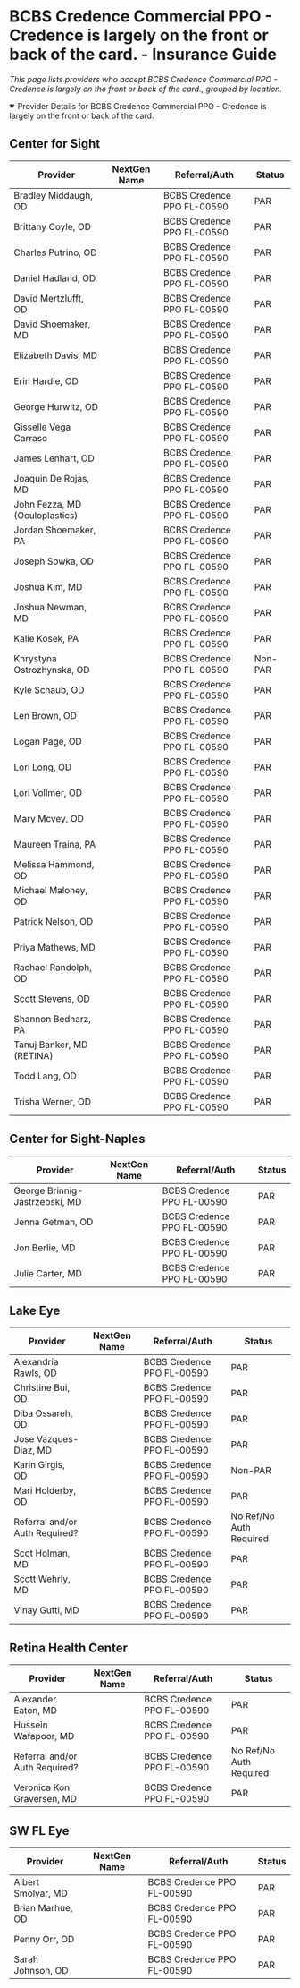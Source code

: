 # BCBS Credence Commercial PPO - Credence is largely on the front or back of the card. - Insurance Guide

*This page lists providers who accept BCBS Credence Commercial PPO - Credence is largely on the front or back of the card., grouped by location.*

<details open><summary>Provider Details for BCBS Credence Commercial PPO - Credence is largely on the front or back of the card.</summary>

## Center for Sight

| Provider | NextGen Name | Referral/Auth | Status |
|----------|-------------|--------------|--------|
| Bradley Middaugh, OD |  | BCBS Credence PPO FL-00590 | PAR |
| Brittany Coyle, OD |  | BCBS Credence PPO FL-00590 | PAR |
| Charles Putrino, OD |  | BCBS Credence PPO FL-00590 | PAR |
| Daniel Hadland, OD |  | BCBS Credence PPO FL-00590 | PAR |
| David Mertzlufft, OD |  | BCBS Credence PPO FL-00590 | PAR |
| David Shoemaker, MD |  | BCBS Credence PPO FL-00590 | PAR |
| Elizabeth Davis, MD |  | BCBS Credence PPO FL-00590 | PAR |
| Erin Hardie, OD |  | BCBS Credence PPO FL-00590 | PAR |
| George Hurwitz, OD |  | BCBS Credence PPO FL-00590 | PAR |
| Gisselle Vega Carraso |  | BCBS Credence PPO FL-00590 | PAR |
| James Lenhart, OD |  | BCBS Credence PPO FL-00590 | PAR |
| Joaquin De Rojas, MD |  | BCBS Credence PPO FL-00590 | PAR |
| John Fezza, MD (Oculoplastics) |  | BCBS Credence PPO FL-00590 | PAR |
| Jordan Shoemaker, PA |  | BCBS Credence PPO FL-00590 | PAR |
| Joseph Sowka, OD |  | BCBS Credence PPO FL-00590 | PAR |
| Joshua Kim, MD |  | BCBS Credence PPO FL-00590 | PAR |
| Joshua Newman, MD |  | BCBS Credence PPO FL-00590 | PAR |
| Kalie Kosek, PA |  | BCBS Credence PPO FL-00590 | PAR |
| Khrystyna Ostrozhynska, OD |  | BCBS Credence PPO FL-00590 | Non-PAR |
| Kyle Schaub, OD |  | BCBS Credence PPO FL-00590 | PAR |
| Len Brown, OD |  | BCBS Credence PPO FL-00590 | PAR |
| Logan Page, OD |  | BCBS Credence PPO FL-00590 | PAR |
| Lori Long, OD |  | BCBS Credence PPO FL-00590 | PAR |
| Lori Vollmer, OD |  | BCBS Credence PPO FL-00590 | PAR |
| Mary Mcvey, OD |  | BCBS Credence PPO FL-00590 | PAR |
| Maureen Traina, PA |  | BCBS Credence PPO FL-00590 | PAR |
| Melissa Hammond, OD |  | BCBS Credence PPO FL-00590 | PAR |
| Michael Maloney, OD |  | BCBS Credence PPO FL-00590 | PAR |
| Patrick Nelson, OD |  | BCBS Credence PPO FL-00590 | PAR |
| Priya Mathews, MD |  | BCBS Credence PPO FL-00590 | PAR |
| Rachael Randolph, OD |  | BCBS Credence PPO FL-00590 | PAR |
| Scott Stevens, OD |  | BCBS Credence PPO FL-00590 | PAR |
| Shannon Bednarz, PA |  | BCBS Credence PPO FL-00590 | PAR |
| Tanuj Banker, MD (RETINA) |  | BCBS Credence PPO FL-00590 | PAR |
| Todd Lang, OD |  | BCBS Credence PPO FL-00590 | PAR |
| Trisha Werner, OD |  | BCBS Credence PPO FL-00590 | PAR |

## Center for Sight-Naples

| Provider | NextGen Name | Referral/Auth | Status |
|----------|-------------|--------------|--------|
| George Brinnig-Jastrzebski, MD |  | BCBS Credence PPO FL-00590 | PAR |
| Jenna Getman, OD |  | BCBS Credence PPO FL-00590 | PAR |
| Jon Berlie, MD |  | BCBS Credence PPO FL-00590 | PAR |
| Julie Carter, MD |  | BCBS Credence PPO FL-00590 | PAR |

## Lake Eye 

| Provider | NextGen Name | Referral/Auth | Status |
|----------|-------------|--------------|--------|
| Alexandria Rawls, OD |  | BCBS Credence PPO FL-00590 | PAR |
| Christine Bui, OD |  | BCBS Credence PPO FL-00590 | PAR |
| Diba Ossareh, OD |  | BCBS Credence PPO FL-00590 | PAR |
| Jose Vazques-Diaz, MD |  | BCBS Credence PPO FL-00590 | PAR |
| Karin Girgis, OD |  | BCBS Credence PPO FL-00590 | Non-PAR |
| Mari Holderby, OD |  | BCBS Credence PPO FL-00590 | PAR |
| Referral and/or Auth Required? |  | BCBS Credence PPO FL-00590 | No Ref/No Auth Required |
| Scot Holman, MD |  | BCBS Credence PPO FL-00590 | PAR |
| Scott Wehrly, MD |  | BCBS Credence PPO FL-00590 | PAR |
| Vinay Gutti, MD |  | BCBS Credence PPO FL-00590 | PAR |

## Retina Health Center

| Provider | NextGen Name | Referral/Auth | Status |
|----------|-------------|--------------|--------|
| Alexander Eaton, MD |  | BCBS Credence PPO FL-00590 | PAR |
| Hussein Wafapoor, MD |  | BCBS Credence PPO FL-00590 | PAR |
| Referral and/or Auth Required? |  | BCBS Credence PPO FL-00590 | No Ref/No Auth Required |
| Veronica Kon Graversen, MD |  | BCBS Credence PPO FL-00590 | PAR |

## SW FL Eye

| Provider | NextGen Name | Referral/Auth | Status |
|----------|-------------|--------------|--------|
| Albert Smolyar, MD |  | BCBS Credence PPO FL-00590 | PAR |
| Brian Marhue, OD |  | BCBS Credence PPO FL-00590 | PAR |
| Penny Orr, OD |  | BCBS Credence PPO FL-00590 | PAR |
| Sarah Johnson, OD |  | BCBS Credence PPO FL-00590 | PAR |

</details>

